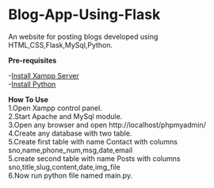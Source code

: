 # Blog-App-Using-Flask
An website for posting blogs developed using HTML,CSS,Flask,MySql,Python.

 **Pre-requisites**
 <HTML>
 -<a href="https://www.apachefriends.org/xampp-files/7.4.8/xampp-windows-x64-7.4.8-0-VC15-installer.exe">Install Xampp Server</a><br>
 -<a href="https://www.python.org/ftp/python/3.8.4/python-3.8.4.exe">Install Python</a><br>

 **How To Use**
 <br>
 1.Open Xampp control panel.<br>
 2.Start Apache and MySql module.<br>
 3.Open any browser and open http://localhost/phpmyadmin/<br>
 4.Create any database with two table.<br>
 5.Create first table with name Contact with columns sno,name,phone_num,msg,date,email<br>
 5.create second table with name Posts with columns sno,title,slug,content,date,img_file<br>
 6.Now run python file named main.py.<br>
 </HTML>
